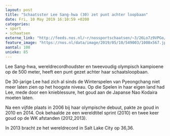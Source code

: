 ```yaml
---
layout: post
title: "Schaatsster Lee Sang-hwa (30) zet punt achter loopbaan"
date: Fri, 10 May 2019 16:10:59 +0200
categories: 
- sport 
- schaatsen 
externe_link: "http://feeds.nos.nl/~r/nossportschaatsen/~3/26Lo7z9VPGo/2284007"
feature_image: "https://nos.nl/data/image/2019/05/10/549003/1008x567.jpg"
aantal: 108
unieke: 85
---
```


<p>Lee Sang-hwa, wereldrecordhoudster en tweevoudig olympisch kampioene op de 500 meter, heeft een punt gezet achter haar schaatsloopbaan.</p>
<p>De 30-jarige Lee had zich al sinds de Winterspelen van Pyeongchang niet meer laten zien op het hoogste niveau. Op die Spelen in haar eigen land had Lee, mede door een knieblessure, het goud aan de Japanse Nao Kodaira moeten laten.</p>
<p>Na een vijfde plaats in 2006 bij haar olympische debuut, pakte ze goud in 2010 en 2014. Ook behaalde ze een wereldtitel sprint (2010) en twee keer goud op de WK afstanden (2012,2013).</p>
<p>In 2013 bracht ze het wereldrecord in Salt Lake City op 36,36.</p><img src="http://feeds.feedburner.com/~r/nossportschaatsen/~4/26Lo7z9VPGo" height="1" width="1" alt=""/>
